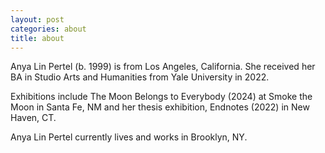 ```yaml
---
layout: post
categories: about
title: about
---
```

Anya Lin Pertel (b. 1999) is from Los Angeles, California. She received her BA in Studio Arts and Humanities from Yale University in 2022.

Exhibitions include The Moon Belongs to Everybody (2024) at Smoke the Moon in Santa Fe, NM and her thesis exhibition, Endnotes (2022) in New Haven, CT. 

Anya Lin Pertel currently lives and works in Brooklyn, NY.
